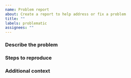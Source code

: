 ```yaml
---
name: Problem report
about: Create a report to help address or fix a problem
title: ""
labels: problematic
assignees: ""
---
```


### Describe the problem

<!--

A clear and concise description of what the problem is.

-->

### Steps to reproduce

<!--

Outline steps to reproduce the behaviour.

-->

### Additional context

<!--

Add any other context you feel necessary to illustrate the problem. Screenshots and screen recordings go a long way. If you don't feel anything is necessary, simply write N/A, or remove this section.

-->
